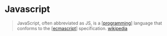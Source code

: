 # Javascript

> JavaScript, often abbreviated as JS, is a [[programming]] language that conforms to the [[ecmascript]] specification. [wikipedia][1]

[1]: https://en.wikipedia.org/wiki/JavaScript
[//begin]: # "Autogenerated link references for markdown compatibility"
[programming]: programming "Programming"
[ecmascript]: ecmascript "ECMAScript"
[//end]: # "Autogenerated link references"
